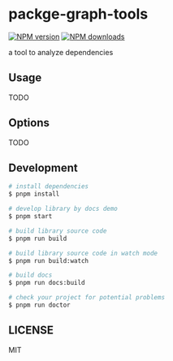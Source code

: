 # packge-graph-tools

[![NPM version](https://img.shields.io/npm/v/packge-graph-tools.svg?style=flat)](https://npmjs.org/package/packge-graph-tools)
[![NPM downloads](http://img.shields.io/npm/dm/packge-graph-tools.svg?style=flat)](https://npmjs.org/package/packge-graph-tools)

a tool to analyze dependencies

## Usage

TODO

## Options

TODO

## Development

```bash
# install dependencies
$ pnpm install

# develop library by docs demo
$ pnpm start

# build library source code
$ pnpm run build

# build library source code in watch mode
$ pnpm run build:watch

# build docs
$ pnpm run docs:build

# check your project for potential problems
$ pnpm run doctor
```

## LICENSE

MIT
